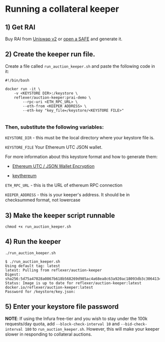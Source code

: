 # Running a collateral keeper

## 1) Get RAI

Buy RAI from [Uniswap v2](https://info.uniswap.org/pair/0xEBdE9F61e34B7aC5aAE5A4170E964eA85988008C) or 
[open a SAFE](https://app.gitbook.com/@reflexer-labs/s/geb/pyflex/safe-management/opening-a-safe) and generate it.

## 2) Create the keeper run file.

Create a file called  `run_auction_keeper.sh` and paste the following code in it:

```text
#!/bin/bash

docker run -it \
	-v <KEYSTORE DIR>:/keystore \
	reflexer/auction-keeper:prai-demo \
        --rpc-uri <ETH_RPC_URL> \
        --eth-from <KEEPER ADDRESS> \
        --eth-key "key_file=/keystore/<KEYSTORE FILE>"
        
```

### Then, substitute the following variables:

`KEYSTORE_DIR` - this must be the local directory where your keystore file is.

`KEYSTORE_FILE` Your Ethereum UTC JSON wallet.

For more information about this keystore format and how to generate them:

* [Ethereum UTC / JSON Wallet Encryption](https://wizardforcel.gitbooks.io/practical-cryptography-for-developers-book/content/symmetric-key-ciphers/ethereum-wallet-encryption.html)

* [keythereum](https://github.com/ethereumjs/keythereum)

`ETH_RPC_URL` - this is the URL of ethereum RPC connection

`KEEPER_ADDRESS` - this is your keeper's address. It should be in checksummed format, not lowercase

## 3) Make the keeper script runnable

`chmod +x run_auction_keeper.sh`

## 4\) Run the keeper

`./run_auction_keeper.sh`

```text
$ ./run_auction_keeper.sh
Using default tag: latest
latest: Pulling from reflexer/auction-keeper
Digest: sha256:5d75a47028a0867b618b568269d985ac4a68ea8c63a920ac18093db3c3064134
Status: Image is up to date for reflexer/auction-keeper:latest
docker.io/reflexer/auction-keeper:latest
Password for /keystore/key.json: 
```

## 5) Enter your keystore file password

**NOTE**: If using the Infura free-tier and you wish to stay under the 100k requests/day quota, add `--block-check-interval 10` and `--bid-check-interval 180` to `run_auction_keeper.sh`. However, this will make your keeper slower in responding to collateral auctions.

